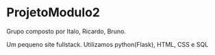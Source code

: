 # ProjetoModulo2
Grupo composto por Italo, Ricardo, Bruno.

Um pequeno site fullstack. Utilizamos python(Flask), HTML, CSS e SQL

